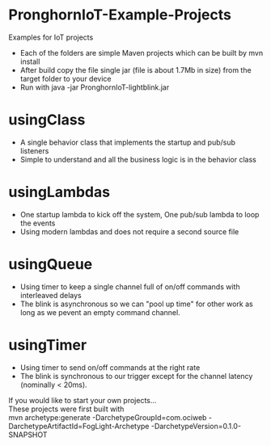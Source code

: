 # PronghornIoT-Example-Projects
Examples for  IoT projects

+ Each of the folders are simple Maven projects which can be built by  mvn install
+ After build copy the file single jar (file is about 1.7Mb in size) from the target folder to your device  
+ Run with java -jar PronghornIoT-lightblink.jar

# usingClass

+ A single behavior class that implements the startup and pub/sub listeners
+ Simple to understand and all the business logic is in the behavior class

# usingLambdas

+ One startup lambda to kick off the system, One pub/sub lambda to loop the events
+ Using modern lambdas and does not require a second source file

# usingQueue

+ Using timer to keep a single channel full of on/off commands with interleaved delays
+ The blink is asynchronous so we can "pool up time" for other work as long as we pevent an empty command channel.

# usingTimer

+ Using timer to send on/off commands at the right rate
+ The blink is synchronous to our trigger except for the channel latency (nominally < 20ms).


If you would like to start your own projects...     
These projects were first built with     
mvn archetype:generate -DarchetypeGroupId=com.ociweb -DarchetypeArtifactId=FogLight-Archetype -DarchetypeVersion=0.1.0-SNAPSHOT
